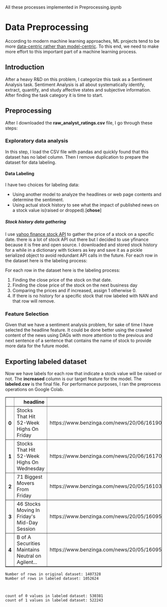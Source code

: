All these processes implemented in Preprocessing.ipynb

# Data Preprocessing

According to modern machine learning approaches, ML projects tend to be more [data-centric rather than model-centric](https://www.youtube.com/watch?v=06-AZXmwHjo&t=1142s). To this end, we need to make more effort to this important part of a machine learning process.

## Introduction

After a heavy R&D on this problem, I categorize this task as a Sentiment Analysis task. Sentiment Analysis is all about systematically identify, extract, quantify, and study affective states and subjective information. After finding the task category it is time to start.

## Preprocessing
After I downloaded the **raw_analyst_ratings.csv** file, I go through these steps:

### Exploratory data analysis

In this step, I load the CSV file with pandas and quickly found that this dataset has no label column. Then I remove duplication to prepare the dataset for data labeling.

#### Data Labeling

I have two choices for labeling data:
* Using another model to analyze the headlines or web page contents and determine the sentiment.
* Using actual stock history to see what the impact of published news on a stock value is(raised or dropped).[**chose**]

##### Stock history data gathering

I use [yahoo finance stock API](https://github.com/ranaroussi/yfinance) to gather the price of a stock on a specific date. there is a lot of stock API out there but I decided to use yfinance because it is free and open source. I downloaded and stored stock history for a while in a dictionary with tickers as key and save it as a pickle serialized object to avoid redundant API calls in the future.
For each row in the dataset here is the labeling process:

For each row in the dataset here is the labeling process:
1. Finding the close price of the stock on that date.
2. Finding the close price of the stock on the next business day
3. Comparing the prices and if increased, assign 1 otherwise 0.
4. If there is no history for a specific stock that row labeled with NAN and that row will remove.

### Feature Selection

Given that we have a sentiment analysis problem, for sake of time I have selected the headline feature. It could be done better using the crawled content of the news using DAGs with more attention to the previous and next sentence of a sentence that contains the name of stock to provide more data for the future model.

## Exporting labeled dataset

Now we have labels for each row that indicate a stock value will be raised or not. The **increased** column is our target feature for the model. The **labeled.csv** is the final file. For performance purposes, I ran the preprocess operations on Google Colab.



<div>
<style scoped>
    .dataframe tbody tr th:only-of-type {
        vertical-align: middle;
    }

    .dataframe tbody tr th {
        vertical-align: top;
    }

    .dataframe thead th {
        text-align: right;
    }
</style>
<table border="1" class="dataframe">
  <thead>
    <tr style="text-align: right;">
      <th></th>
      <th>headline</th>
      <th>url</th>
      <th>publisher</th>
      <th>date</th>
      <th>stock</th>
      <th>increased</th>
    </tr>
  </thead>
  <tbody>
    <tr>
      <th>0</th>
      <td>Stocks That Hit 52-Week Highs On Friday</td>
      <td>https://www.benzinga.com/news/20/06/16190091/s...</td>
      <td>Benzinga Insights</td>
      <td>2020-06-05 10:30:54-04:00</td>
      <td>A</td>
      <td>0.0</td>
    </tr>
    <tr>
      <th>1</th>
      <td>Stocks That Hit 52-Week Highs On Wednesday</td>
      <td>https://www.benzinga.com/news/20/06/16170189/s...</td>
      <td>Benzinga Insights</td>
      <td>2020-06-03 10:45:20-04:00</td>
      <td>A</td>
      <td>1.0</td>
    </tr>
    <tr>
      <th>2</th>
      <td>71 Biggest Movers From Friday</td>
      <td>https://www.benzinga.com/news/20/05/16103463/7...</td>
      <td>Lisa Levin</td>
      <td>2020-05-26 04:30:07-04:00</td>
      <td>A</td>
      <td>1.0</td>
    </tr>
    <tr>
      <th>3</th>
      <td>46 Stocks Moving In Friday's Mid-Day Session</td>
      <td>https://www.benzinga.com/news/20/05/16095921/4...</td>
      <td>Lisa Levin</td>
      <td>2020-05-22 12:45:06-04:00</td>
      <td>A</td>
      <td>1.0</td>
    </tr>
    <tr>
      <th>4</th>
      <td>B of A Securities Maintains Neutral on Agilent...</td>
      <td>https://www.benzinga.com/news/20/05/16095304/b...</td>
      <td>Vick Meyer</td>
      <td>2020-05-22 11:38:59-04:00</td>
      <td>A</td>
      <td>1.0</td>
    </tr>
  </tbody>
</table>
</div>




    Number of rows in original dataset: 1407328
    Number of rows in labeled dataset: 1052624
    


    count of 0 values in labeled dataset: 530381
    count of 1 values in labeled dataset: 522243
    
